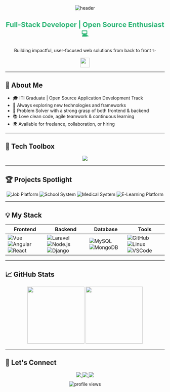 <div align="center">

  <img src="https://capsule-render.vercel.app/api?type=waving&color=0:29B473,100:5e72e4&height=200&section=header&text=Salma%20Hussein&fontSize=50&fontAlignY=35&animation=fadeIn" alt="header"/>

  <h3 style="color: #29B473; font-size: 22px; font-weight: bold;">Full-Stack Developer | Open Source Enthusiast 💻</h3>
  <p>Building impactful, user-focused web solutions from back to front ✨</p>

  <img src="https://media.giphy.com/media/hvRJCLFzcasrR4ia7z/giphy.gif" width="30"/>

</div>

---

## 🚀 About Me

- 🎓 ITI Graduate | Open Source Application Development Track  
- 🧠 Always exploring new technologies and frameworks  
- 🧩 Problem Solver with a strong grasp of both frontend & backend  
- 📚 Love clean code, agile teamwork & continuous learning  
- 🌍 Available for freelance, collaboration, or hiring

---

## 🧰 Tech Toolbox

<div align="center">
  <img src="https://skillicons.dev/icons?i=vue,angular,react,laravel,nodejs,django,tailwind,bootstrap,mysql,mongodb,git,github,php,js,html,css,python" />
</div>

---

## 🏆 Projects Spotlight

<div align="center">

  <img src="https://github-readme-stats.vercel.app/api/pin/?username=Salma457&repo=vue-laravel-projectBackend&theme=radical" alt="Job Platform"/>
  <img src="https://github-readme-stats.vercel.app/api/pin/?username=Salma457&repo=School_System_Node.js&theme=merko" alt="School System"/>

  <img src="https://github-readme-stats.vercel.app/api/pin/?username=aliaa11&repo=MedicalProject-React-Django-Backend&theme=gruvbox" alt="Medical System"/>
  <img src="https://github-readme-stats.vercel.app/api/pin/?username=Salma457&repo=E-Learning-Project&theme=onedark" alt="E-Learning Platform"/>

</div>

---

## 💡 My Stack

| Frontend | Backend | Database | Tools |
|----------|---------|----------|-------|
| ![Vue](https://img.shields.io/badge/Vue.js-42b883?style=flat&logo=vue.js&logoColor=white) ![Angular](https://img.shields.io/badge/Angular-DD0031?style=flat&logo=angular&logoColor=white) ![React](https://img.shields.io/badge/React-20232A?style=flat&logo=react&logoColor=61DAFB) | ![Laravel](https://img.shields.io/badge/Laravel-FF2D20?style=flat&logo=laravel&logoColor=white) ![Node.js](https://img.shields.io/badge/Node.js-339933?style=flat&logo=nodedotjs&logoColor=white) ![Django](https://img.shields.io/badge/Django-092E20?style=flat&logo=django&logoColor=white) | ![MySQL](https://img.shields.io/badge/MySQL-005C84?style=flat&logo=mysql&logoColor=white) ![MongoDB](https://img.shields.io/badge/MongoDB-4EA94B?style=flat&logo=mongodb&logoColor=white) | ![GitHub](https://img.shields.io/badge/GitHub-181717?style=flat&logo=github) ![Linux](https://img.shields.io/badge/Linux-FCC624?style=flat&logo=linux&logoColor=black) ![VSCode](https://img.shields.io/badge/VSCode-007ACC?style=flat&logo=visual-studio-code&logoColor=white) |

---

## 📈 GitHub Stats

<div align="center">
  <img src="https://github-readme-stats.vercel.app/api?username=Salma457&show_icons=true&theme=tokyonight" height="180px" />
  <img src="https://github-readme-streak-stats.herokuapp.com/?user=Salma457&theme=holi-theme" height="180px" />
</div>

---

## 📨 Let's Connect

<div align="center">
  <a href="mailto:salma.hussein.ahmedd@gmail.com">
    <img src="https://img.shields.io/badge/Gmail-D14836?style=for-the-badge&logo=gmail&logoColor=white" />
  </a>
  <a href="https://www.linkedin.com/in/salma-hussein-ahmed/">
    <img src="https://img.shields.io/badge/LinkedIn-0A66C2?style=for-the-badge&logo=linkedin&logoColor=white" />
  </a>
  <a href="https://github.com/Salma457">
    <img src="https://img.shields.io/badge/GitHub-181717?style=for-the-badge&logo=github&logoColor=white" />
  </a>
</div>

<div align="center" style="margin-top: 10px;">
  <img src="https://komarev.com/ghpvc/?username=Salma457&label=Profile+Views&color=29B473&style=flat-square" alt="profile views"/>
</div>
